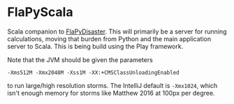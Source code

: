 # FlaPyScala
Scala companion to [FlaPyDisaster](https://github.com/cliftbar/FlaPyDisaster).  This will primarily be a server for running calculations,
moving that burden from Python and the main application server to Scala.  This is being build using the Play framework.

Note that the JVM should be given the parameters
```
-Xms512M -Xmx2048M -Xss1M -XX:+CMSClassUnloadingEnabled
```
to run large/high resolution storms.  The IntelliJ default is `-Xmx1024`, which isn't enough memory for storms like Matthew 2016 at 100px per degree.
